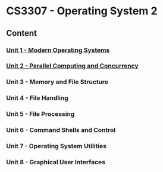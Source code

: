 # CS3307 - Operating System 2

## Content

### [Unit 1 - Modern Operating Systems](unit1/README.md)

### [Unit 2 - Parallel Computing and Concurrency](unit2/README.md)

### Unit 3 - Memory and File Structure

### Unit 4 - File Handling

### Unit 5 - File Processing

### Unit 6 - Command Shells and Control

### Unit 7 - Operating System Utilities

### Unit 8 - Graphical User Interfaces